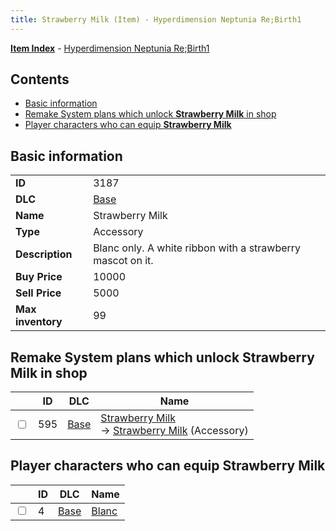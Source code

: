 ```yaml
---
title: Strawberry Milk (Item) - Hyperdimension Neptunia Re;Birth1
---
```


[**Item Index**](/neptunia/rb1/item/index.html) - [Hyperdimension Neptunia Re;Birth1](/neptunia/rb1)

## Contents

- [Basic information](#basic-information)
- [Remake System plans which unlock **Strawberry Milk** in shop](#remake-system-plans-which-unlock-strawberry-milk-in-shop)
- [Player characters who can equip **Strawberry Milk**](#player-characters-who-can-equip-strawberry-milk)

## Basic information

|   |   |
| -- | -- |
| **ID** | 3187 |
| **DLC** | [Base](/neptunia/rb1/dlc/1-base.html) |
| **Name** | Strawberry Milk |
| **Type** | Accessory |
| **Description** | Blanc only. A white ribbon with a strawberry mascot on it. |
| **Buy Price** | 10000 |
| **Sell Price** | 5000 |
| **Max inventory** | 99 |


## Remake System plans which unlock **Strawberry Milk** in shop

|    | ID | DLC | Name |
| -- | -- | --- | ---- |
| <input type="checkbox" id="rb1-remake-1-595" class="trackbox" /> | 595 | [Base](/neptunia/rb1/dlc/1-base.html) | [Strawberry Milk](/neptunia/rb1/remake/1-595-strawberry-milk.html)<br /> → [Strawberry Milk](/neptunia/rb1/item/1-3187-strawberry-milk.html) (Accessory) |


## Player characters who can equip **Strawberry Milk**

|    | ID | DLC | Name |
| -- | -- | --- | ---- |
| <input type="checkbox" id="rb1-player-1-4" class="trackbox" /> | 4 | [Base](/neptunia/rb1/dlc/1-base.html) | [Blanc](/neptunia/rb1/player/1-4-blanc.html) |
